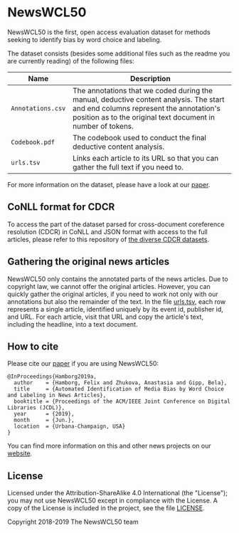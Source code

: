 # NewsWCL50
NewsWCL50 is the first, open access evaluation dataset for methods seeking to identify bias by word choice and labeling.

The dataset consists (besides some additional files such as the readme you are currently reading) of the following files:

| Name        | Description  | 
| ------------- |-------------|
| `Annotations.csv` | The annotations that we coded during the manual, deductive content analysis. The start and end columns represent the annotation's position as to the original text document in number of tokens. |
| `Codebook.pdf` | The codebook used to conduct the final deductive content analysis. |
| `urls.tsv` | Links each article to its URL so that you can gather the full text if you need to. |

For more information on the dataset, please have a look at our [paper](https://www.gipp.com/wp-content/papercite-data/pdf/hamborg2019a.pdf).

## CoNLL format for CDCR
To access the part of the dataset parsed for cross-document coreference resolution (CDCR) in CoNLL and JSON format with access to the full articles, please refer to this repository of [the diverse CDCR datasets](https://github.com/anastasia-zhukova/Diverse_CDCR_datasets). 

## Gathering the original news articles
NewsWCL50 only contains the annotated parts of the news articles. Due to copyright law, we cannot offer the original articles. However, you can quickly gather the original articles, if you need to work not only with our annotations but also the remainder of the text. In the file [urls.tsv](urls.tsv), each row represents a single article, identified uniquely by its event id, publisher id, and URL. For each article, visit that URL and copy the article's text, including the headline, into a text document. 

## How to cite
Please cite our [paper](https://www.gipp.com/wp-content/papercite-data/pdf/hamborg2019a.pdf) if you are using NewsWCL50:
```
@InProceedings{Hamborg2019a,
  author    = {Hamborg, Felix and Zhukova, Anastasia and Gipp, Bela},
  title     = {Automated Identification of Media Bias by Word Choice and Labeling in News Articles},
  booktitle = {Proceedings of the ACM/IEEE Joint Conference on Digital Libraries (JCDL)},
  year      = {2019},
  month     = {Jun.},
  location  = {Urbana-Champaign, USA}
}
```

You can find more information on this and other news projects on our [website](https://www.isg.uni-konstanz.de/projects/media-bias-analysis/).

## License
Licensed under the Attribution-ShareAlike 4.0 International (the "License"); you may not use NewsWCL50 except in compliance with the License. A copy of the License is included in the project, see the file [LICENSE](LICENSE).

Copyright 2018-2019 The NewsWCL50 team

